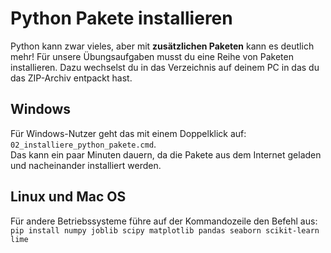 # Python Pakete installieren
Python kann zwar vieles, aber mit **zusätzlichen Paketen** kann es deutlich mehr! Für unsere Übungsaufgaben musst du eine Reihe von Paketen installieren.
Dazu wechselst du in das Verzeichnis auf deinem PC in das du das ZIP-Archiv entpackt hast.

## Windows
Für Windows-Nutzer geht das mit einem Doppelklick auf:</br>
`02_installiere_python_pakete.cmd`.</br>
Das kann ein paar Minuten dauern, da die Pakete aus dem Internet geladen und nacheinander installiert werden.

## Linux und Mac OS
Für andere Betriebssysteme führe auf der Kommandozeile den Befehl aus:</br>
`pip install numpy joblib scipy matplotlib pandas seaborn scikit-learn lime`


